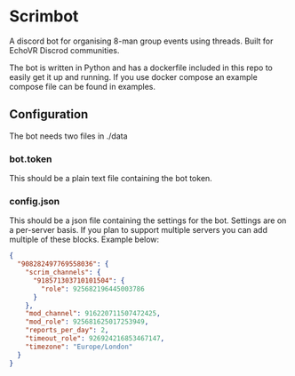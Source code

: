 # Scrimbot

A discord bot for organising 8-man group events using threads. Built for EchoVR Discrod communities.

The bot is written in Python and has a dockerfile included in this repo to easily get it up and running. If you use docker compose an example compose file can be found in examples.

## Configuration
The bot needs two files in ./data

### bot.token
This should be a plain text file containing the bot token.
### config.json
This should be a json file containing the settings for the bot. Settings are on a per-server basis. If you plan to support multiple servers you can add multiple of these blocks. Example below:

```json
{
  "908282497769558036": {
    "scrim_channels": {
      "918571303710101504": {
        "role": 925682196445003786
      }
    },
    "mod_channel": 916220711507472425,
    "mod_role": 925681625017253949,
    "reports_per_day": 2,
    "timeout_role": 926924216853467147,
    "timezone": "Europe/London"
  }
}
```